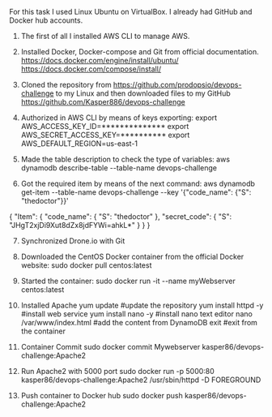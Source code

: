 For this task I used Linux Ubuntu on VirtualBox.
I already had GitHub and Docker hub accounts.
 
1. The first of all I installed AWS CLI to manage AWS.

2. Installed Docker, Docker-compose and Git from official documentation.
https://docs.docker.com/engine/install/ubuntu/
https://docs.docker.com/compose/install/

3. Cloned the repository from https://github.com/prodopsio/devops-challenge to my Linux and then downloaded files to my GitHub https://github.com/Kasper886/devops-challenge

4. Authorized in AWS CLI by means of keys exporting:
export AWS_ACCESS_KEY_ID=**************
export AWS_SECRET_ACCESS_KEY=**********
export AWS_DEFAULT_REGION=us-east-1

5. Made the table description to check the type of variables:
aws dynamodb describe-table --table-name devops-challenge

6. Got the required item by means of the next command:
aws dynamodb get-item --table-name devops-challenge --key '{"code_name": {"S": "thedoctor"}}'

{
    "Item": {
        "code_name": {
            "S": "thedoctor"
        },
        "secret_code": {
            "S": "JHgT2xjDi9Xut8dZx8jdFYWi=ahkL*"
        }
    }
}

7. Synchronized Drone.io with Git

8. Downloaded the CentOS Docker container from the official Docker website:
sudo docker pull centos:latest

9. Started the container:
sudo docker run -it --name myWebserver centos:latest

10. Installed Apache
yum update 					#update the repository
yum install httpd -y		#install web service
yum install nano -y			#install nano text editor
nano /var/www/index.html 	#add the content from DynamoDB
exit						#exit from the container

11. Container Commit
sudo docker commit Mywebserver kasper86/devops-challenge:Apache2 

12. Run Apache2 with 5000 port
sudo docker run -p 5000:80 kasper86/devops-challenge:Apache2 /usr/sbin/httpd -D FOREGROUND

13. Push container to Docker hub
sudo docker push kasper86/devops-challenge:Apache2

 
